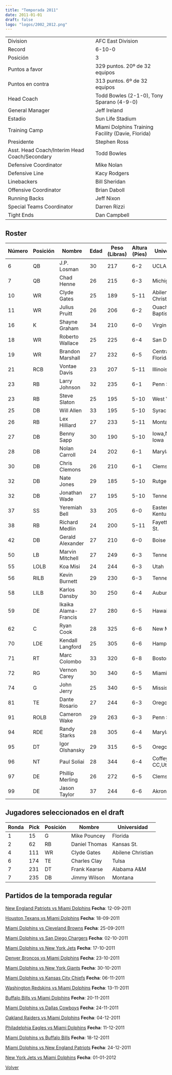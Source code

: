```yaml
---
title: "Temporada 2011"
date: 2011-01-01
draft: false
logo: "logos/2002_2012.png"
---
```


|                      |                      |
|-------------------------|---------------------------|
| Division               | AFC East Division            |
| Record                 | 6-10-0              |
| Posición               | 3            |
| Puntos a favor         | 329 puntos. 20º de 32 equipos           |
| Puntos en contra       | 313 puntos. 6º de 32 equipos       |
| Head Coach             | Todd Bowles (2-1-0), Tony Sparano (4-9-0)               |
| General Manager        | Jeff Ireland      |
| Estadio                | Sun Life Stadium             |
| Training Camp          | Miami Dolphins Training Facility (Davie, Florida)        |
| Presidente | Stephen Ross |
| Asst. Head Coach/Interim Head Coach/Secondary | Todd Bowles |
| Defensive Coordinator | Mike Nolan |
| Defensive Line | Kacy Rodgers |
| Linebackers | Bill Sheridan |
| Offensive Coordinator | Brian Daboll |
| Running Backs | Jeff Nixon |
| Special Teams Coordinator | Darren Rizzi |
| Tight Ends | Dan Campbell |


## Roster

| Número | Posición | Nombre           | Edad | Peso (Libras) | Altura (Píes) | Universidad          |
|--------|----------|------------------|------|---------------|---------------|----------------------|
| 6 | QB | J.P. Losman | 30 | 217 | 6-2 | UCLA,Tulane |
| 7 | QB | Chad Henne | 26 | 215 | 6-3 | Michigan |
| 10 | WR | Clyde Gates | 25 | 189 | 5-11 | Abilene Christian |
| 11 | WR | Julius Pruitt | 26 | 206 | 6-2 | Ouachita Baptist |
| 16 | K | Shayne Graham | 34 | 210 | 6-0 | Virginia Tech |
| 18 | WR | Roberto Wallace | 25 | 225 | 6-4 | San Diego St. |
| 19 | WR | Brandon Marshall | 27 | 232 | 6-5 | Central Florida |
| 21 | RCB | Vontae Davis | 23 | 207 | 5-11 | Illinois |
| 23 | RB | Larry Johnson | 32 | 235 | 6-1 | Penn St. |
| 23 | RB | Steve Slaton | 25 | 195 | 5-10 | West Virginia |
| 25 | DB | Will Allen | 33 | 195 | 5-10 | Syracuse |
| 26 | RB | Lex Hilliard | 27 | 233 | 5-11 | Montana |
| 27 | DB | Benny Sapp | 30 | 190 | 5-10 | Iowa,Northern Iowa |
| 28 | DB | Nolan Carroll | 24 | 202 | 6-1 | Maryland |
| 30 | DB | Chris Clemons | 26 | 210 | 6-1 | Clemson |
| 32 | DB | Nate Jones | 29 | 185 | 5-10 | Rutgers |
| 32 | DB | Jonathan Wade | 27 | 195 | 5-10 | Tennessee |
| 37 | SS | Yeremiah Bell | 33 | 205 | 6-0 | Eastern Kentucky |
| 38 | RB | Richard Medlin | 24 | 200 | 5-11 | Fayetteville St. |
| 42 | DB | Gerald Alexander | 27 | 210 | 6-0 | Boise St. |
| 50 | LB | Marvin Mitchell | 27 | 249 | 6-3 | Tennessee |
| 55 | LOLB | Koa Misi | 24 | 244 | 6-3 | Utah |
| 56 | RILB | Kevin Burnett | 29 | 230 | 6-3 | Tennessee |
| 58 | LILB | Karlos Dansby | 30 | 250 | 6-4 | Auburn |
| 59 | DE | Ikaika Alama-Francis | 27 | 280 | 6-5 | Hawaii |
| 62 | C | Ryan Cook | 28 | 325 | 6-6 | New Mexico |
| 70 | LDE | Kendall Langford | 25 | 305 | 6-6 | Hampton |
| 71 | RT | Marc Colombo | 33 | 320 | 6-8 | Boston Col. |
| 72 | RG | Vernon Carey | 30 | 340 | 6-5 | Miami (FL) |
| 74 | G | John Jerry | 25 | 340 | 6-5 | Mississippi |
| 81 | TE | Dante Rosario | 27 | 244 | 6-3 | Oregon |
| 91 | ROLB | Cameron Wake | 29 | 263 | 6-3 | Penn St. |
| 94 | RDE | Randy Starks | 28 | 305 | 6-4 | Maryland |
| 95 | DT | Igor Olshansky | 29 | 315 | 6-5 | Oregon |
| 96 | NT | Paul Soliai | 28 | 344 | 6-4 | Coffeyville CC,Utah |
| 97 | DE | Phillip Merling | 26 | 272 | 6-5 | Clemson |
| 99 | DE | Jason Taylor | 37 | 244 | 6-6 | Akron |


## Jugadores seleccionados en el draft

| Ronda | Pick | Posición | Nombre           | Universidad          |
|-------|------|----------|------------------|----------------------|
| 1 | 15 | G | Mike Pouncey | Florida |
| 2 | 62 | RB | Daniel Thomas | Kansas St. |
| 4 | 111 | WR | Clyde Gates | Abilene Christian |
| 6 | 174 | TE | Charles Clay | Tulsa |
| 7 | 231 | DT | Frank Kearse | Alabama A&M |
| 7 | 235 | DB | Jimmy Wilson | Montana |


## Partidos de la temporada regular

[New England Patriots vs Miami Dolphins](/historia/partidos/ne-mia-20110912) **Fecha**: 12-09-2011

[Houston Texans vs Miami Dolphins](/historia/partidos/hou-mia-20110918) **Fecha**: 18-09-2011

[Miami Dolphins vs Cleveland Browns](/historia/partidos/mia-cle-20110925) **Fecha**: 25-09-2011

[Miami Dolphins vs San Diego Chargers](/historia/partidos/mia-sd-20111002) **Fecha**: 02-10-2011

[Miami Dolphins vs New York Jets](/historia/partidos/mia-nyj-20111017) **Fecha**: 17-10-2011

[Denver Broncos vs Miami Dolphins](/historia/partidos/den-mia-20111023) **Fecha**: 23-10-2011

[Miami Dolphins vs New York Giants](/historia/partidos/mia-nyg-20111030) **Fecha**: 30-10-2011

[Miami Dolphins vs Kansas City Chiefs](/historia/partidos/mia-kc-20111106) **Fecha**: 06-11-2011

[Washington Redskins vs Miami Dolphins](/historia/partidos/was-mia-20111113) **Fecha**: 13-11-2011

[Buffalo Bills vs Miami Dolphins](/historia/partidos/buf-mia-20111120) **Fecha**: 20-11-2011

[Miami Dolphins vs Dallas Cowboys](/historia/partidos/mia-dal-20111124) **Fecha**: 24-11-2011

[Oakland Raiders vs Miami Dolphins](/historia/partidos/oak-mia-20111204) **Fecha**: 04-12-2011

[Philadelphia Eagles vs Miami Dolphins](/historia/partidos/phi-mia-20111211) **Fecha**: 11-12-2011

[Miami Dolphins vs Buffalo Bills](/historia/partidos/mia-buf-20111218) **Fecha**: 18-12-2011

[Miami Dolphins vs New England Patriots](/historia/partidos/mia-ne-20111224) **Fecha**: 24-12-2011

[New York Jets vs Miami Dolphins](/historia/partidos/nyj-mia-20120101) **Fecha**: 01-01-2012





[Volver](/historia)
